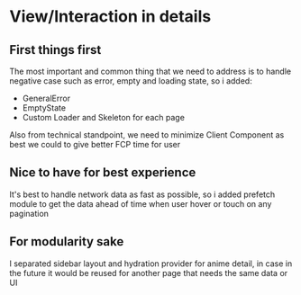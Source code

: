 # View/Interaction in details

## First things first

The most important and common thing that we need to address is to handle negative case such as error, empty and loading state, so i added:
- GeneralError
- EmptyState
- Custom Loader and Skeleton for each page

Also from technical standpoint, we need to minimize Client Component as best we could to give better FCP time for user

## Nice to have for best experience

It's best to handle network data as fast as possible, so i added prefetch module to get the data ahead of time when user hover or touch on any pagination

## For modularity sake

I separated sidebar layout and hydration provider for anime detail, in case in the future it would be reused for another page that needs the same data or UI